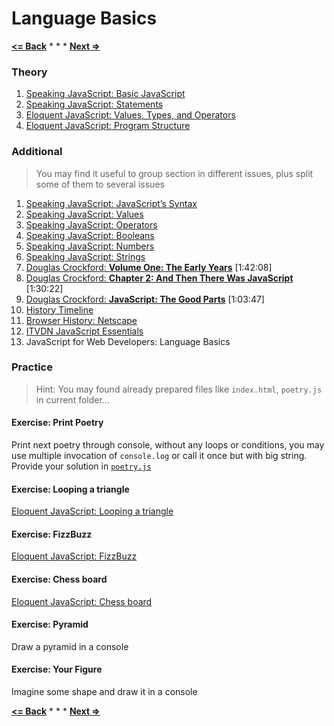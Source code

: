 # Language Basics

**[<= Back](../00-intro/intro.md)**		*	*	*	**[Next =>](../02-functions-variables-scope-and-memory/functions-variables-scope-and-memory.md)**


### Theory

1. [Speaking JavaScript: Basic JavaScript](http://speakingjs.com/es5/ch01.html)
1. [Speaking JavaScript: Statements](http://speakingjs.com/es5/ch13.html)
1. [Eloquent JavaScript: Values, Types, and Operators](http://eloquentjavascript.net/01_values.html)
1. [Eloquent JavaScript: Program Structure](http://eloquentjavascript.net/02_program_structure.html)

### Additional

>You may find it useful to group section in different issues, plus split some of them to several issues

1. [Speaking JavaScript: JavaScript’s Syntax](http://speakingjs.com/es5/ch07.html)
1. [Speaking JavaScript: Values](http://speakingjs.com/es5/ch08.html)
1. [Speaking JavaScript: Operators](http://speakingjs.com/es5/ch09.html)
1. [Speaking JavaScript: Booleans](http://speakingjs.com/es5/ch10.html)
1. [Speaking JavaScript: Numbers](http://speakingjs.com/es5/ch11.html)
1. [Speaking JavaScript: Strings](http://speakingjs.com/es5/ch12.html)
1. [Douglas Crockford: **Volume One: The Early Years**](https://www.youtube.com/watch?v=JxAXlJEmNMg) [1:42:08]
1. [Douglas Crockford: **Chapter 2: And Then There Was JavaScript**](https://www.youtube.com/watch?v=RO1Wnu-xKoY) [1:30:22]
1. [Douglas Crockford: **JavaScript: The Good Parts**](https://www.youtube.com/watch?v=hQVTIJBZook) [1:03:47]
1. [History Timeline](http://nesterone.github.io/myslides/jshistory/)
1. [Browser History: Netscape](http://www.blooberry.com/indexdot/history/netscape.htm)
1. [ITVDN JavaScript Essentials](http://itvdn.com/ru/video/javascript-essential)
1. JavaScript for Web Developers: Language Basics


### Practice

>Hint: You may found already prepared files like `index.html`, `poetry.js` in current folder...

#### Exercise: Print Poetry

Print next poetry through console, without any loops or conditions, you may use multiple invocation of `console.log` or 
call it once but with big string. Provide your solution in [`poetry.js`](./poetry.js)

#### Exercise: Looping a triangle

[Eloquent JavaScript: Looping a triangle](http://eloquentjavascript.net/02_program_structure.html#h_umoXp9u0e7)

#### Exercise: FizzBuzz

[Eloquent JavaScript: FizzBuzz](http://eloquentjavascript.net/02_program_structure.html#h_rebKE3gdjV)

#### Exercise: Chess board

[Eloquent JavaScript: Chess board](http://eloquentjavascript.net/02_program_structure.html#h_5Hz2kiaaXp)

#### Exercise: Pyramid

Draw a pyramid in a console

#### Exercise: Your Figure

Imagine some shape and draw it in a console



**[<= Back](../00-intro/intro.md)**		*	*	*	**[Next =>](../02-functions-variables-scope-and-memory/functions-variables-scope-and-memory.md)**



